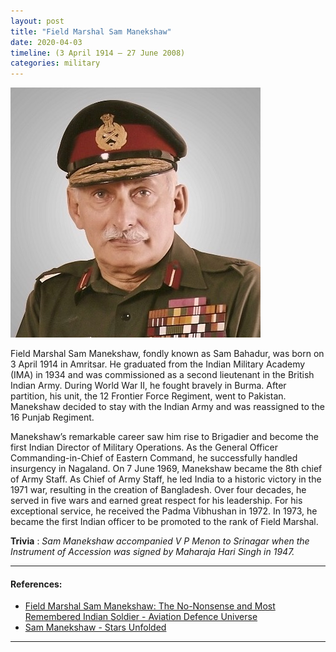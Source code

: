 ```yaml
---
layout: post
title: "Field Marshal Sam Manekshaw"
date: 2020-04-03
timeline: (3 April 1914 – 27 June 2008)
categories: military
---
```


<img src="/images/Sam_Manekshaw.jpeg" alt="Field Marshal Sam Manekshaw Image" class="circular-img" />

Field Marshal Sam Manekshaw, fondly known as Sam Bahadur, was born on 3 April 1914 in Amritsar. He graduated from the Indian Military Academy (IMA) in 1934 and was commissioned as a second lieutenant in the British Indian Army. During World War II, he fought bravely in Burma. After partition, his unit, the 12 Frontier Force Regiment, went to Pakistan. Manekshaw decided to stay with the Indian Army and was reassigned to the 16 Punjab Regiment.

Manekshaw’s remarkable career saw him rise to Brigadier and become the first Indian Director of Military Operations. As the General Officer Commanding-in-Chief of Eastern Command, he successfully handled insurgency in Nagaland. On 7 June 1969, Manekshaw became the 8th chief of Army Staff. As Chief of Army Staff, he led India to a historic victory in the 1971 war, resulting in the creation of Bangladesh. Over four decades, he served in five wars and earned great respect for his leadership. For his exceptional service, he received the Padma Vibhushan in 1972. In 1973, he became the first Indian officer to be promoted to the rank of Field Marshal.

__Trivia__ : *Sam Manekshaw accompanied V P Menon to Srinagar when the Instrument of Accession was signed by Maharaja Hari Singh in 1947.*

---

#### References:
- [Field Marshal Sam Manekshaw: The No-Nonsense and Most Remembered Indian Soldier - Aviation Defence Universe](https://www.aviation-defence-universe.com/field-marshal-sam-manekshaw-the-no-nonsense-and-most-remembered-indian-soldier/)  
- [Sam Manekshaw - Stars Unfolded](https://starsunfolded.com/sam-manekshaw/)

---